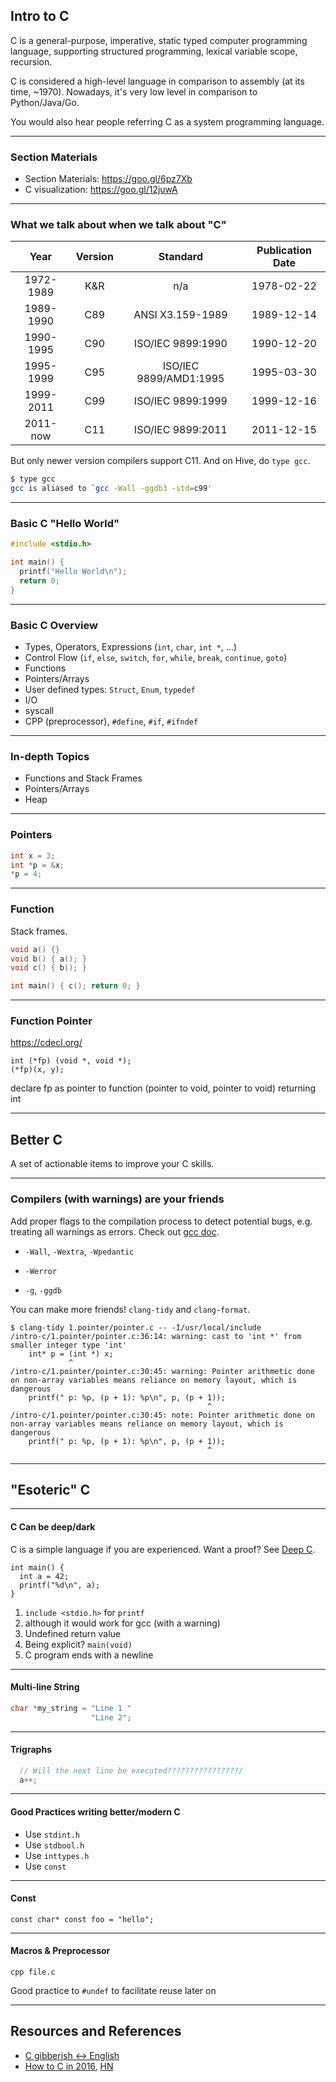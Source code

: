 Intro to C
---

C is a general-purpose, imperative, static typed computer programming language,
supporting structured programming, lexical variable scope, recursion.

C is considered a high-level language in comparison to assembly (at its time,
~1970). Nowadays, it's very low level in comparison to Python/Java/Go.

You would also hear people referring C as a system programming language.

---
### Section Materials

- Section Materials: https://goo.gl/6pz7Xb
- C visualization: https://goo.gl/12juwA

---
### What we talk about when we talk about "C"

|      Year | Version | Standard               | Publication Date |
|      :--: | :--:    | :--:                   |             :--: |
| 1972-1989 | K&R     | n/a                    |       1978-02-22 |
| 1989-1990 | C89     | ANSI X3.159-1989       |       1989-12-14 |
| 1990-1995 | C90     | ISO/IEC 9899:1990      |       1990-12-20 |
| 1995-1999 | C95     | ISO/IEC 9899/AMD1:1995 |       1995-03-30 |
| 1999-2011 | C99     | ISO/IEC 9899:1999      |       1999-12-16 |
|  2011-now | C11     | ISO/IEC 9899:2011      |       2011-12-15 |

But only newer version compilers support C11. And on Hive, do `type gcc`.

```bash
$ type gcc
gcc is aliased to `gcc -Wall -ggdb3 -std=c99'
```

---
### Basic C "Hello World"

```c
#include <stdio.h>

int main() {
  printf("Hello World\n");
  return 0;
}
```

---
### Basic C Overview

- Types, Operators, Expressions (`int`, `char`, `int *`, ...)
- Control Flow (`if`, `else`, `switch`, `for`, `while`, `break`, `continue`, `goto`)
- Functions
- Pointers/Arrays
- User defined types: `Struct`, `Enum`, `typedef`
- I/O
- syscall
- CPP (preprocessor), `#define`, `#if`, `#ifndef`

---
### In-depth Topics

- Functions and Stack Frames
- Pointers/Arrays
- Heap

---
### Pointers


```c
int x = 3;
int *p = &x;
*p = 4;
```

---
### Function

Stack frames.

```c
void a() {}
void b() { a(); }
void c() { b(); }

int main() { c(); return 0; }
```

---
### Function Pointer

https://cdecl.org/

```
int (*fp) (void *, void *);
(*fp)(x, y);
```

declare fp as pointer to function (pointer to void, pointer to
void) returning int


----------------------------------------------------------------------------

## Better C

A set of actionable items to improve your C skills.

---
### Compilers (with warnings) are your friends

Add proper flags to the compilation process to detect potential bugs, e.g.
treating all warnings as errors. Check out [gcc
doc](https://gcc.gnu.org/onlinedocs/gcc/).

- `-Wall`, `-Wextra`, `-Wpedantic`
- `-Werror`

- `-g`, `-ggdb`

You can make more friends! `clang-tidy` and `clang-format`.

```
$ clang-tidy 1.pointer/pointer.c -- -I/usr/local/include
/intro-c/1.pointer/pointer.c:36:14: warning: cast to 'int *' from smaller integer type 'int'
    int* p = (int *) x;
             ^
/intro-c/1.pointer/pointer.c:30:45: warning: Pointer arithmetic done on non-array variables means reliance on memory layout, which is dangerous
    printf(" p: %p, (p + 1): %p\n", p, (p + 1));
                                            ^
/intro-c/1.pointer/pointer.c:30:45: note: Pointer arithmetic done on non-array variables means reliance on memory layout, which is dangerous
    printf(" p: %p, (p + 1): %p\n", p, (p + 1));
                                            ^
```

----------------------------------------------------------------------------
## "Esoteric" C

---
#### C Can be deep/dark

C is a simple language if you are experienced. Want a proof? See [Deep
C](https://www.slideshare.net/olvemaudal/deep-c).

```
int main() {
  int a = 42;
  printf("%d\n", a);
}
```

1. `include <stdio.h>` for `printf`
2. although it would work for gcc (with a warning)
3. Undefined return value
4. Being explicit? `main(void)`
5. C program ends with a newline


---
#### Multi-line String

```c
char *my_string = "Line 1 "
                  "Line 2";
```

---
#### Trigraphs

```c
  // Will the next line be executed????????????????/
  a++;
```

---
#### Good Practices writing better/modern C

- Use `stdint.h`
- Use `stdbool.h`
- Use `inttypes.h`
- Use `const`

---
#### Const

```
const char* const foo = "hello";
```

---
#### Macros & Preprocessor

```
cpp file.c
```

Good practice to `#undef` to facilitate reuse later on

---
## Resources and References

- [C gibberish <-> English](https://cdecl.org/)
- [How to C in 2016](https://matt.sh/howto-c), [HN](https://news.ycombinator.com/item?id=10864176)


<!-- links -->
